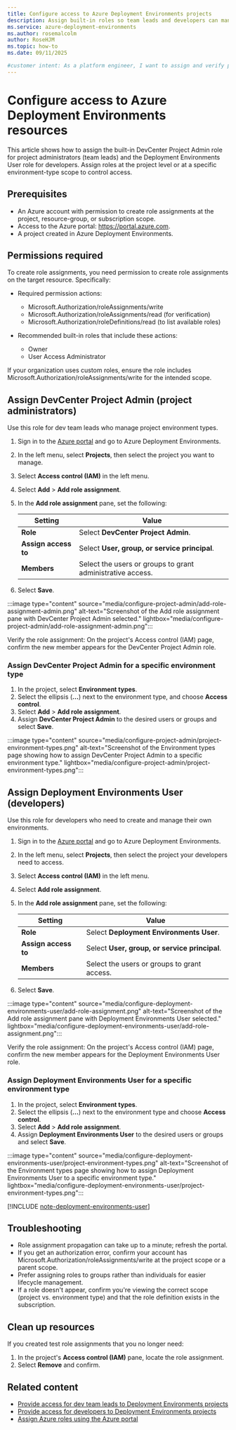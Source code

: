 ```yaml
---
title: Configure access to Azure Deployment Environments projects
description: Assign built-in roles so team leads and developers can manage projects and create deployment environments.
ms.service: azure-deployment-environments
ms.author: rosemalcolm
author: RoseHJM
ms.topic: how-to
ms.date: 09/11/2025

#customer intent: As a platform engineer, I want to assign and verify project and environment-type roles so team leads and developers can manage and use projects.
---
```


# Configure access to Azure Deployment Environments resources

This article shows how to assign the built-in DevCenter Project Admin role for project administrators (team leads) and the Deployment Environments User role for developers. Assign roles at the project level or at a specific environment-type scope to control access.

## Prerequisites

- An Azure account with permission to create role assignments at the project, resource-group, or subscription scope.
- Access to the Azure portal: https://portal.azure.com.
- A project created in Azure Deployment Environments.

## Permissions required

To create role assignments, you need permission to create role assignments on the target resource. Specifically:

- Required permission actions:
  - Microsoft.Authorization/roleAssignments/write
  - Microsoft.Authorization/roleAssignments/read (for verification)
  - Microsoft.Authorization/roleDefinitions/read (to list available roles)

- Recommended built-in roles that include these actions:
  - Owner
  - User Access Administrator

If your organization uses custom roles, ensure the role includes Microsoft.Authorization/roleAssignments/write for the intended scope.

## Assign DevCenter Project Admin (project administrators)

Use this role for dev team leads who manage project environment types.

1. Sign in to the [Azure portal](https://portal.azure.com) and go to Azure Deployment Environments.
1. In the left menu, select **Projects**, then select the project you want to manage.
1. Select **Access control (IAM)** in the left menu.
1. Select **Add** > **Add role assignment**.
1. In the **Add role assignment** pane, set the following:

   | Setting | Value |
   | --- | --- |
   | **Role** | Select **DevCenter Project Admin**. |
   | **Assign access to** | Select **User, group, or service principal**. |
   | **Members** | Select the users or groups to grant administrative access. |

1. Select **Save**.

:::image type="content" source="media/configure-project-admin/add-role-assignment-admin.png" alt-text="Screenshot of the Add role assignment pane with DevCenter Project Admin selected." lightbox="media/configure-project-admin/add-role-assignment-admin.png":::

Verify the role assignment: On the project's Access control (IAM) page, confirm the new member appears for the DevCenter Project Admin role.

### Assign DevCenter Project Admin for a specific environment type

1. In the project, select **Environment types**.
1. Select the ellipsis (**...**) next to the environment type, and choose **Access control**.
1. Select **Add** > **Add role assignment**.
1. Assign **DevCenter Project Admin** to the desired users or groups and select **Save**.

:::image type="content" source="media/configure-project-admin/project-environment-types.png" alt-text="Screenshot of the Environment types page showing how to assign DevCenter Project Admin to a specific environment type." lightbox="media/configure-project-admin/project-environment-types.png":::

## Assign Deployment Environments User (developers)

Use this role for developers who need to create and manage their own environments.

1. Sign in to the [Azure portal](https://portal.azure.com) and go to Azure Deployment Environments.
1. In the left menu, select **Projects**, then select the project your developers need to access.
1. Select **Access control (IAM)** in the left menu.
1. Select **Add role assignment**.
1. In the **Add role assignment** pane, set the following:

   | Setting | Value |
   | --- | --- |
   | **Role** | Select **Deployment Environments User**. |
   | **Assign access to** | Select **User, group, or service principal**. |
   | **Members** | Select the users or groups to grant access. |

1. Select **Save**.

:::image type="content" source="media/configure-deployment-environments-user/add-role-assignment.png" alt-text="Screenshot of the Add role assignment pane with Deployment Environments User selected." lightbox="media/configure-deployment-environments-user/add-role-assignment.png":::

Verify the role assignment: On the project's Access control (IAM) page, confirm the new member appears for the Deployment Environments User role.

### Assign Deployment Environments User for a specific environment type

1. In the project, select **Environment types**.
1. Select the ellipsis (**...**) next to the environment type and choose **Access control**.
1. Select **Add** > **Add role assignment**.
1. Assign **Deployment Environments User** to the desired users or groups and select **Save**.

:::image type="content" source="media/configure-deployment-environments-user/project-environment-types.png" alt-text="Screenshot of the Environment types page showing how to assign Deployment Environments User to a specific environment type." lightbox="media/configure-deployment-environments-user/project-environment-types.png":::

[!INCLUDE [note-deployment-environments-user](includes/note-deployment-environments-user.md)]

## Troubleshooting

- Role assignment propagation can take up to a minute; refresh the portal.
- If you get an authorization error, confirm your account has Microsoft.Authorization/roleAssignments/write at the project scope or a parent scope.
- Prefer assigning roles to groups rather than individuals for easier lifecycle management.
- If a role doesn't appear, confirm you're viewing the correct scope (project vs. environment type) and that the role definition exists in the subscription.

## Clean up resources

If you created test role assignments that you no longer need:

1. In the project's **Access control (IAM)** pane, locate the role assignment.
1. Select **Remove** and confirm.

## Related content

* [Provide access for dev team leads to Deployment Environments projects](./how-to-configure-project-admin.md)
* [Provide access for developers to Deployment Environments projects](./how-to-configure-deployment-environments-user.md)
* [Assign Azure roles using the Azure portal](../role-based-access-control/role-assignments-portal.yml)
